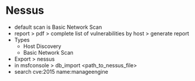 # Nessus

- default scan is Basic Network Scan
- report > pdf > complete list of vulnerabilities by host > generate report
- Types
	- Host Discovery
	- Basic Network Scan
- Export > nessus
- in msfconsole > db_import <path_to_nessus_file>
- search cve:2015 name:manageengine